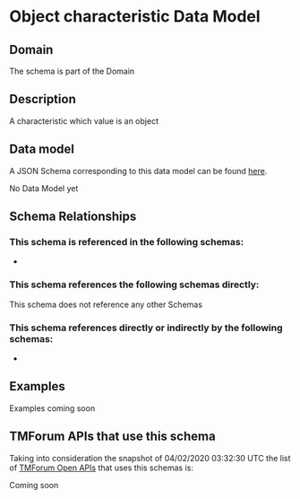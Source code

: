 # Object characteristic Data Model

## Domain

The  schema is part of the  Domain

## Description

A characteristic which value is an object

## Data model

A JSON Schema corresponding to this data model can be found
[here](https://github.com/tmforum-rand/schemas/blob/candidates/Common/ObjectCharacteristic.schema.json).

No Data Model yet

## Schema Relationships

### This schema is referenced in the following schemas:

-

### This schema references the following schemas directly:

This schema does not reference any other Schemas

### This schema references directly or indirectly by the following schemas:

-



## Examples

Examples coming soon

## TMForum APIs that use this schema

Taking into consideration the snapshot of 04/02/2020 03:32:30 UTC the list of [TMForum Open APIs](https://www.tmforum.org/open-apis/) that uses this schemas is:

Coming soon